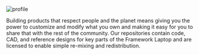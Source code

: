 ![profile](https://user-images.githubusercontent.com/28994301/174661733-7e410471-d6cf-4d6c-99d2-836ab2287eb1.jpg)

Building products that respect people and the planet means giving you the power to customize and modify what you own and making it easy for you to share that with the rest of the community.  Our repositories contain code, CAD, and reference designs for key parts of the Framework Laptop and are licensed to enable simple re-mixing and redistribution.
